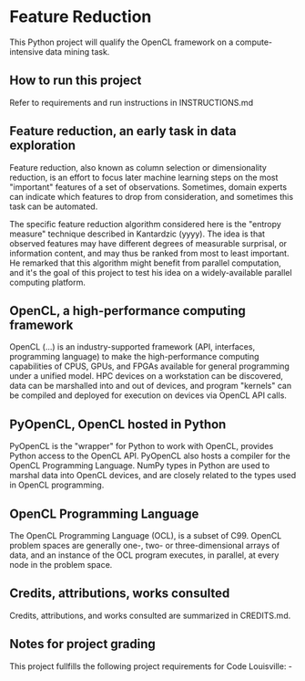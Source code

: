 
# Feature Reduction

This Python project will qualify the OpenCL framework on a compute-intensive 
data mining task. 

## How to run this project

Refer to requirements and run instructions in INSTRUCTIONS.md

## Feature reduction, an early task in data exploration

Feature reduction, also known as column selection or dimensionality reduction,
is an effort to focus later machine learning steps on the most "important"
features of a set of observations. Sometimes, domain experts can indicate which
features to drop from consideration, and sometimes this task can be automated.

The specific feature reduction algorithm considered here is the "entropy measure"
technique described in Kantardzic (yyyy). The idea is that observed features may
have different degrees of measurable surprisal, or information content, and may 
thus be ranked from most to least important. He remarked that this algorithm might
benefit from parallel computation, and it's the goal of this project to test 
his idea on a widely-available parallel computing platform.

## OpenCL, a high-performance computing framework

OpenCL (...) is an industry-supported framework (API, interfaces, programming 
language) to make the high-performance computing capabilities of CPUS, GPUs,
and FPGAs available for general programming under a unified model. HPC devices
on a workstation can be discovered, data can be marshalled into and out of devices, and 
program "kernels" can be compiled and deployed for execution on devices via OpenCL API calls.

## PyOpenCL, OpenCL hosted in Python

PyOpenCL is the "wrapper" for Python to work with OpenCL, provides Python access to 
the OpenCL API. PyOpenCL also hosts a compiler for the OpenCL Programming Language.
NumPy types in Python are used to marshal data into OpenCL devices, and are closely related
to the types used in OpenCL programming.

## OpenCL Programming Language

The OpenCL Programming Language (OCL), is a subset of C99. OpenCL problem spaces are 
generally one-, two- or three-dimensional arrays of data, and an instance of the
OCL program executes, in parallel, at every node in the problem space. 

## Credits, attributions, works consulted

Credits, attributions, and works consulted are summarized in CREDITS.md.

## Notes for project grading

This project fullfills the following project requirements for Code Louisville:
    - 
